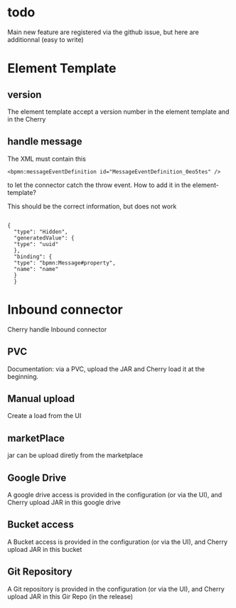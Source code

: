 # todo

Main new feature are registered via the github issue, but here are additionnal (easy to write)

# Element Template

## version 
The element template accept a version number
in the element template and in the Cherry


## handle message

The XML must contain this 
````
<bpmn:messageEventDefinition id="MessageEventDefinition_0eo5tes" />
```` 
to let the connector catch the throw event.
How to add it in the element-template?

This should be the correct information, but does not work

```` 

{
  "type": "Hidden",
  "generatedValue": {
  "type": "uuid"
  },
  "binding": {
  "type": "bpmn:Message#property",
  "name": "name"
  }
  }

```` 

# Inbound connector
Cherry handle Inbound connector



## PVC
Documentation: via a PVC, upload the JAR and Cherry load it at the beginning.

## Manual upload
Create a load from the UI

## marketPlace 
jar can be upload diretly from the marketplace

## Google Drive
A google drive access is provided in the configuration (or via the UI), and Cherry upload JAR in this google drive

## Bucket access
A Bucket access is provided in the configuration (or via the UI), and Cherry upload JAR in this bucket

## Git Repository
A Git repository is provided in the configuration (or via the UI), and Cherry upload JAR in this Gir Repo (in the release)

